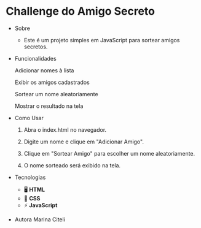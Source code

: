 # Challenge do Amigo Secreto

- Sobre
  
  * Este é um projeto simples em JavaScript para sortear amigos secretos.


- Funcionalidades

   Adicionar nomes à lista

   Exibir os amigos cadastrados

   Sortear um nome aleatoriamente

   Mostrar o resultado na tela


- Como Usar

     1. Abra o index.html no navegador.

     2. Digite um nome e clique em "Adicionar Amigo".

     3. Clique em "Sortear Amigo" para escolher um nome aleatoriamente.

     4. O nome sorteado será exibido na tela.

- Tecnologias
  
  - 🖥️ **HTML**  
  - 🎨 **CSS**  
  - ⚡ **JavaScript**  

- Autora Marina Citeli 
